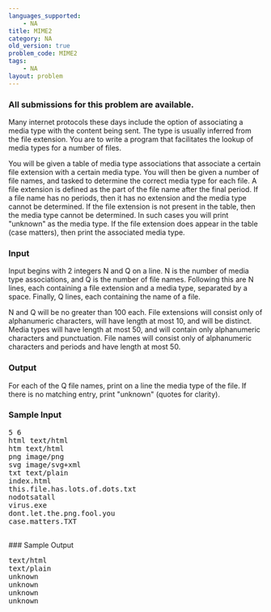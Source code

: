 ```yaml
---
languages_supported:
    - NA
title: MIME2
category: NA
old_version: true
problem_code: MIME2
tags:
    - NA
layout: problem
---
```

###  All submissions for this problem are available. 

Many internet protocols these days include the option of associating a media type with the content being sent. The type is usually inferred from the file extension. You are to write a program that facilitates the lookup of media types for a number of files.

You will be given a table of media type associations that associate a certain file extension with a certain media type. You will then be given a number of file names, and tasked to determine the correct media type for each file. A file extension is defined as the part of the file name after the final period. If a file name has no periods, then it has no extension and the media type cannot be determined. If the file extension is not present in the table, then the media type cannot be determined. In such cases you will print "unknown" as the media type. If the file extension does appear in the table (case matters), then print the associated media type.

### Input

Input begins with 2 integers N and Q on a line. N is the number of media type associations, and Q is the number of file names. Following this are N lines, each containing a file extension and a media type, separated by a space. Finally, Q lines, each containing the name of a file.

N and Q will be no greater than 100 each. File extensions will consist only of alphanumeric characters, will have length at most 10, and will be distinct. Media types will have length at most 50, and will contain only alphanumeric characters and punctuation. File names will consist only of alphanumeric characters and periods and have length at most 50.

### Output

For each of the Q file names, print on a line the media type of the file. If there is no matching entry, print "unknown" (quotes for clarity).

### Sample Input

<pre>5 6
html text/html
htm text/html
png image/png
svg image/svg+xml
txt text/plain
index.html
this.file.has.lots.of.dots.txt
nodotsatall
virus.exe
dont.let.the.png.fool.you
case.matters.TXT

</pre>### Sample Output
<pre>text/html
text/plain
unknown
unknown
unknown
unknown

</pre>